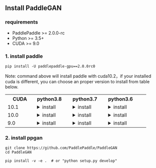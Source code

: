 ## Install PaddleGAN

### requirements

* PaddlePaddle >= 2.0.0-rc
* Python >= 3.5+
* CUDA >= 9.0

### 1. install paddle
```
pip install -U paddlepaddle-gpu==2.0.0rc0
```

Note: command above will install paddle with cuda10.2，if your installed cuda is different, you can choose an proper version to install from table below.

<table class="docutils"><tbody><th width="80"> CUDA </th><th valign="bottom" align="left" width="100">python3.8</th><th valign="bottom" align="left" width="100">python3.7</th><th valign="bottom" align="left" width="100">python3.6</th> <tr><td align="left">10.1</td><td align="left"><details><summary> install </summary><pre><code>python -m pip install https://paddle-wheel.bj.bcebos.com/2.0.0-rc0-gpu-cuda10.1-cudnn7-mkl_gcc8.2%2Fpaddlepaddle_gpu-2.0.0rc0.post101-cp38-cp38-linux_x86_64.whl
</code></pre> </details> </td> <td align="left"><details><summary> install </summary><pre><code>python -m pip install https://paddle-wheel.bj.bcebos.com/2.0.0-rc0-gpu-cuda10.1-cudnn7-mkl_gcc8.2%2Fpaddlepaddle_gpu-2.0.0rc0.post101-cp37-cp37m-linux_x86_64.whl
</code></pre> </details> </td> <td align="left"><details><summary> install </summary><pre><code>python -m pip install https://paddle-wheel.bj.bcebos.com/2.0.0-rc0-gpu-cuda10.1-cudnn7-mkl_gcc8.2%2Fpaddlepaddle_gpu-2.0.0rc0.post101-cp36-cp36m-linux_x86_64.whl
</code></pre> </details> </td> <td align="left"> </td> </tr> <tr><td align="left">10.0</td><td align="left"><details><summary> install </summary><pre><code>python -m pip install https://paddle-wheel.bj.bcebos.com/2.0.0-rc0-gpu-cuda10-cudnn7-mkl%2Fpaddlepaddle_gpu-2.0.0rc0.post100-cp38-cp38-linux_x86_64.whl
</code></pre> </details> </td> <td align="left"><details><summary> install </summary><pre><code>python -m pip install https://paddle-wheel.bj.bcebos.com/2.0.0-rc0-gpu-cuda10-cudnn7-mkl%2Fpaddlepaddle_gpu-2.0.0rc0.post100-cp37-cp37m-linux_x86_64.whl
</code></pre> </details> </td> <td align="left"><details><summary> install </summary><pre><code>python -m pip install https://paddle-wheel.bj.bcebos.com/2.0.0-rc0-gpu-cuda10-cudnn7-mkl%2Fpaddlepaddle_gpu-2.0.0rc0.post100-cp36-cp36m-linux_x86_64.whl
</code></pre> </details> </td> <td align="left"> </td> </tr> <tr><td align="left">9.0</td><td align="left"><details><summary> install </summary><pre><code>python -m pip install https://paddle-wheel.bj.bcebos.com/2.0.0-rc0-gpu-cuda9-cudnn7-mkl%2Fpaddlepaddle_gpu-2.0.0rc0.post90-cp38-cp38-linux_x86_64.whl
</code></pre> </details> </td> <td align="left"><details><summary> install </summary><pre><code>python -m pip install https://paddle-wheel.bj.bcebos.com/2.0.0-rc0-gpu-cuda9-cudnn7-mkl%2Fpaddlepaddle_gpu-2.0.0rc0.post90-cp37-cp37m-linux_x86_64.whl
</code></pre> </details> </td> <td align="left"><details><summary> install </summary><pre><code>python -m pip install https://paddle-wheel.bj.bcebos.com/2.0.0-rc0-gpu-cuda9-cudnn7-mkl%2Fpaddlepaddle_gpu-2.0.0rc0.post90-cp36-cp36m-linux_x86_64.whl
</code></pre> </details> </td> </tr></tbody></table>


### 2. install ppgan

```
git clone https://github.com/PaddlePaddle/PaddleGAN
cd PaddleGAN

pip install -v -e .  # or "python setup.py develop"
```
